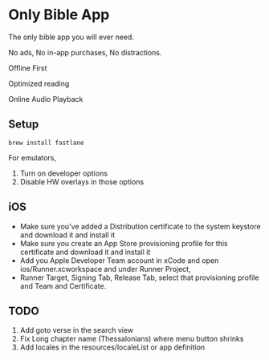 # Only Bible App

The only bible app you will ever need.

No ads, No in-app purchases, No distractions.

Offline First

Optimized reading

Online Audio Playback

## Setup

```agsl
brew install fastlane
```

For emulators,
1. Turn on developer options
2. Disable HW overlays in those options

## iOS

* Make sure you've added a Distribution certificate to the system keystore and download it and install it
* Make sure you create an App Store provisioning profile for this certificate and download it and install it
* Add you Apple Developer Team account in xCode and open ios/Runner.xcworkspace and under Runner Project,
* Runner Target, Signing Tab, Release Tab, select that provisioning profile and Team and Certificate.

## TODO
1. Add goto verse in the search view
2. Fix Long chapter name (Thessalonians) where menu button shrinks
3. Add locales in the resources/localeList or app definition